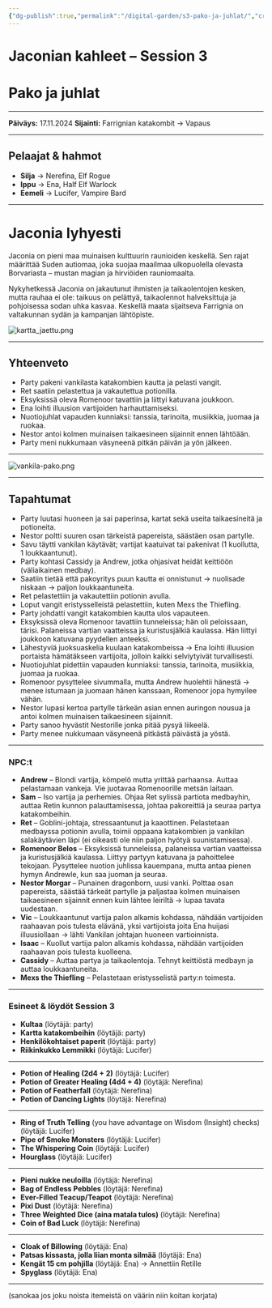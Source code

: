 ```yaml
---
{"dg-publish":true,"permalink":"/digital-garden/s3-pako-ja-juhlat/","created":"2025-10-03T22:04:34.825+03:00","updated":"2025-10-05T10:38:36.475+03:00"}
---
```


# Jaconian kahleet – Session 3 
# Pako ja juhlat
---

**Päiväys:** 17.11.2024
**Sijainti:** Farrignian katakombit → Vapaus

---

## Pelaajat & hahmot

- **Silja** → Nerefina, Elf Rogue
- **Ippu** → Ena, Half Elf Warlock
- **Eemeli** → Lucifer, Vampire Bard
    
---

# Jaconia lyhyesti

Jaconia on pieni maa muinaisen kulttuurin raunioiden keskellä. Sen rajat määrittää Suden autiomaa, joka suojaa maailmaa ulkopuolella olevasta Borvariasta – mustan magian ja hirviöiden rauniomaalta.

Nykyhetkessä Jaconia on jakautunut ihmisten ja taikaolentojen kesken, mutta rauhaa ei ole: taikuus on pelättyä, taikaolennot halveksittuja ja pohjoisessa sodan uhka kasvaa. Keskellä maata sijaitseva Farrignia on valtakunnan sydän ja kampanjan lähtöpiste.

![kartta_jaettu.png](/img/user/Kuvat/kartta_jaettu.png)
___

## Yhteenveto

- Party pakeni vankilasta katakombien kautta ja pelasti vangit.
- Ret saatiin pelastettua ja vakautettua potionilla.
- Eksyksissä oleva Romenoor tavattiin ja liittyi katuvana joukkoon.
- Ena loihti illuusion vartijoiden harhauttamiseksi.
- Nuotiojuhlat vapauden kunniaksi: tanssia, tarinoita, musiikkia, juomaa ja ruokaa.
- Nestor antoi kolmen muinaisen taikaesineen sijainnit ennen lähtöään.
- Party meni nukkumaan väsyneenä pitkän päivän ja yön jälkeen.
---
![vankila-pako.png](/img/user/Kuvat/vankila-pako.png)

---

## Tapahtumat

- Party luutasi huoneen ja sai paperinsa, kartat sekä useita taikaesineitä ja potioneita.
- Nestor poltti suuren osan tärkeistä papereista, säästäen osan partylle.
- Savu täytti vankilan käytävät; vartijat kaatuivat tai pakenivat (1 kuollutta, 1 loukkaantunut).
- Party kohtasi Cassidy ja Andrew, jotka ohjasivat heidät keittiöön (väliaikainen medbay).
- Saatiin tietää että pakoyritys puun kautta ei onnistunut -> nuolisade niskaan -> paljon loukkaantuneita.
- Ret pelastettiin ja vakautettiin potionin avulla.
- Loput vangit eristysselleistä pelastettiin, kuten Mexs the Thiefling.
- Party johdatti vangit katakombien kautta ulos vapauteen.
- Eksyksissä oleva Romenoor tavattiin tunneleissa; hän oli peloissaan, tärisi. Palaneissa vartian vaatteissa ja kuristusjälkiä kaulassa. Hän liittyi joukkoon katuvana pyydellen anteeksi.
- Lähestyviä juoksuaskelia kuulaan katakombeissa -> Ena loihti illuusion portaista hämätäkseen vartijoita, jolloin kaikki selviytyivät turvallisesti.
- Nuotiojuhlat pidettiin vapauden kunniaksi: tanssia, tarinoita, musiikkia, juomaa ja ruokaa.
- Romenoor pysyttelee sivummalla, mutta Andrew huolehtii hänestä -> menee istumaan ja juomaan hänen kanssaan, Romenoor jopa hymyilee vähän.
- Nestor lupasi kertoa partylle tärkeän asian ennen auringon nousua ja antoi kolmen muinaisen taikaesineen sijainnit. 
- Party sanoo hyvästit Nestorille jonka pitää pysyä liikeelä.
- Party menee nukkumaan väsyneenä pitkästä päivästä ja yöstä.

---

### NPC:t

- **Andrew** – Blondi vartija, kömpelö mutta yrittää parhaansa. Auttaa pelastamaan vankeja. Vie juotavaa Romenoorille metsän laitaan.
- **Sam** – Iso vartija ja perhemies. Ohjaa Ret sylissä partiota medbayhin, auttaa Retin kunnon palauttamisessa, johtaa pakoreittiä ja seuraa partya katakombeihin.
- **Ret** – Goblini-johtaja, stressaantunut ja kaaottinen. Pelastetaan medbayssa potionin avulla, toimii oppaana katakombien ja vankilan salakäytävien läpi (ei oikeasti ole niin paljon hyötyä suunistamisessa).
- **Romenoor Belos** – Eksyksissä tunneleissa, palaneissa vartian vaatteissa ja kuristusjälkiä kaulassa. Liittyy partyyn katuvana ja pahoittelee tekojaan. Pysyttelee nuotion juhlissa kauempana, mutta antaa pienen hymyn Andrewle, kun saa juoman ja seuraa.
- **Nestor Morgar** – Punainen dragonborn, uusi vanki. Polttaa osan papereista, säästää tärkeät partylle ja paljastaa kolmen muinaisen taikaesineen sijainnit ennen kuin lähtee leiriltä -> lupaa tavata uudestaan.
- **Vic** – Loukkaantunut vartija palon alkamis kohdassa, nähdään vartijoiden raahaavan pois tulesta elävänä, yksi vartijoista joita Ena huijasi illuusiollaan -> lähti Vankilan johtajan huoneen vartioinnista.
- **Isaac** – Kuollut vartija palon alkamis kohdassa, nähdään vartijoiden raahaavan pois tulesta kuolleena.
- **Cassidy** – Auttaa partya ja taikaolentoja. Tehnyt keittiöstä medbayn ja auttaa loukkaantuneita.
- **Mexs the Thiefling** – Pelastetaan eristysselistä party:n toimesta.
---

### Esineet & löydöt Session 3

- **Kultaa** (löytäjä: party)
- **Kartta katakombeihin** (löytäjä: party)
- **Henkilökohtaiset paperit** (löytäjä: party)
- **Riikinkukko Lemmikki** (löytäjä: Lucifer)
---
- **Potion of Healing (2d4 + 2)** (löytäjä: Lucifer)
- **Potion of Greater Healing (4d4 + 4)** (löytäjä: Nerefina)
- **Potion of Featherfall** (löytäjä: Nerefina)
- **Potion of Dancing Lights** (löytäjä: Nerefina)
---
- **Ring of Truth Telling** (you have advantage on Wisdom (Insight) checks) (löytäjä: Lucifer)
- **Pipe of Smoke Monsters** (löytäjä: Lucifer)
- **The Whispering Coin** (löytäjä: Lucifer)
- **Hourglass** (löytäjä: Lucifer)
---
- **Pieni nukke neuloilla** (löytäjä: Nerefina)
- **Bag of Endless Pebbles** (löytäjä: Nerefina)
- **Ever-Filled Teacup/Teapot** (löytäjä: Nerefina)
- **Pixi Dust** (löytäjä: Nerefina)
- **Three Weighted Dice (aina matala tulos)** (löytäjä: Nerefina)
- **Coin of Bad Luck** (löytäjä: Nerefina)
---
- **Cloak of Billowing** (löytäjä: Ena)
- **Patsas kissasta, jolla liian monta silmää** (löytäjä: Ena)
- **Kengät 15 cm pohjilla** (löytäjä: Ena) -> Annettiin Retille
- **Spyglass** (löytäjä: Ena)
---
(sanokaa jos joku noista itemeistä on väärin niin koitan korjata) 